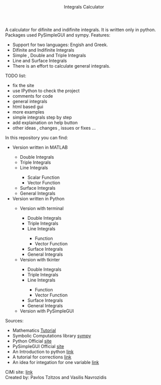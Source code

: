 <!DOCTYPE html>
<html>  
   <head> 
      <meta charset = "utf-8"> 
      <meta name="viewport" content="width=device-width, initial-scale=1.0">
   </head> 
  
   <body> 
      <header>Integrals Calculator</header> 
      <article> 
         <section> 
            A calculator for difinite and indifinite integrals.
            It is written only in python.
            Packages used PySimpleGUI and sympy.
            Features:
            <ul>
                <li>Support for two languages: Engish and Greek.</li>
                <li>Difinite and Indifinite Integrals</li>
                <li>Simple , Double and Triple Integrals</li>
                <li>Line and Surface Integrals</li>
                <li>There is an effort to calculate general integrals.</li>
            </ul>
         </section>
         <section>
            TODO list:
            <ul>
                <li>fix the site</li>
                <li>use IPython to check the project</li>
                <li>comments for code</li>
                <li>general integrals</li>
                <li>html based gui</li>
                <li>more examples</li>
                <li>simple integrals step by step</li>
                <li>add explaination on help button</li>
                <li>other ideas , changes , issues or fixes ...</li>
            </ul>
         </section>
         <section>
            In this repository you can find:
            <ul>
                <li>Version written in MATLAB</li>
                <ul>
                    <li>Double Integrals</li>
                    <li>Triple Integrals</li>
                    <li>Line Integrals</li>
                    <ul>
                        <li>Scalar Function</li>
                        <li>Vector Function</li>
                    </ul>
                    <li>Surface Integrals</li>
                    <li>General Integrals</li>
                </ul>
                <li>Version written in Python</li>
                <ul>
                    <li>Version with terminal</li>
                    <ul>
                    <li>Double Integrals</li>
                    <li>Triple Integrals</li>
                    <li>Line Integrals</li>
                        <ul>
                        <li>Function</li>
                        <li>Vector Function</li>
                        </ul>
                    <li>Surface Integrals</li>
                    <li>General Integrals</li>
                    </ul>
                    <li>Version with tkinter</li>
                    <ul>
                    <li>Double Integrals</li>
                    <li>Triple Integrals</li>
                    <li>Line Integrals</li>
                        <ul>
                        <li>Function</li>
                        <li>Vector Function</li>
                        </ul>
                    <li>Surface Integrals</li>
                    <li>General Integrals</li>
                    </ul>
                    <li>Version with PySimpleGUI</li>
                </ul>
            </ul>
         </section>
         <section>
            Sources:
            <ul>
               <li>Mathematics <a href="https://tutorial.math.lamar.edu/">Tutorial</a></li>
               <li>Symbolic Computations library <a href="https://www.sympy.org/en/index.html">sympy</a></li>
               <li>Python Official <a href="https://www.python.org/">site</a></li>
               <li>PySimpleGUI Official <a href="https://www.pysimplegui.org/en/latest/">site</a></li>
               <li>An Introduction to python <a href="https://www.pythonforbeginners.com/basics/ipython-a-short-introduction">link</a></li>
               <li>A tutorial for corrections <a href="https://martinkondor.medium.com/how-to-write-quality-software-with-python-5b6023c0a7a0">link</a></li>
               <li>An idea for integation for one variable <a href="https://medium.com/@mathcube7/symbolic-integration-by-parts-and-substitution-with-python-1d9bab827fd0">link</a></li>
            </ul>
         </section>
         <section>
            CiMi site: <a href="https:cimi.gr/">link</a>
         </section>
         <section>
            Created by: Pavlos Tzitzos and Vasilis Navrozidis
         </section>
      </article> 
   </body> 
</html> 
